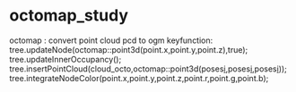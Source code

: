 # octomap_study
octomap : convert point cloud pcd to ogm
keyfunction: tree.updateNode(octomap::point3d(point.x,point.y,point.z),true);
             tree.updateInnerOccupancy();
             tree.insertPointCloud(cloud_octo,octomap::point3d(poses[i](0,3),poses[i](1,3),poses[i](2,3)));
             tree.integrateNodeColor(point.x,point.y,point.z,point.r,point.g,point.b);
             
